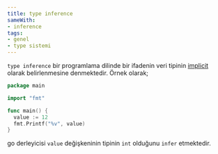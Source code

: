 ```yaml
---
title: type inference
sameWith:
- inference
tags:
- genel
- type sistemi
---
```


`type inference` bir programlama dilinde bir ifadenin veri tipinin [implicit](/implicit) olarak belirlenmesine denmektedir. Örnek olarak;

```go
package main

import "fmt"

func main() {
  value := 12
  fmt.Printf("%v", value)
}
```

go derleyicisi `value` değişkeninin tipinin `int` olduğunu `infer` etmektedir.

